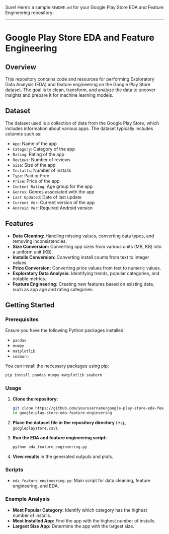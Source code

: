 Sure! Here’s a sample `README.md` for your Google Play Store EDA and Feature Engineering repository:

---

# Google Play Store EDA and Feature Engineering

## Overview

This repository contains code and resources for performing Exploratory Data Analysis (EDA) and feature engineering on the Google Play Store dataset. The goal is to clean, transform, and analyze the data to uncover insights and prepare it for machine learning models.

## Dataset

The dataset used is a collection of data from the Google Play Store, which includes information about various apps. The dataset typically includes columns such as:
- `App`: Name of the app
- `Category`: Category of the app
- `Rating`: Rating of the app
- `Reviews`: Number of reviews
- `Size`: Size of the app
- `Installs`: Number of installs
- `Type`: Paid or Free
- `Price`: Price of the app
- `Content Rating`: Age group for the app
- `Genres`: Genres associated with the app
- `Last Updated`: Date of last update
- `Current Ver`: Current version of the app
- `Android Ver`: Required Android version

## Features

- **Data Cleaning:** Handling missing values, converting data types, and removing inconsistencies.
- **Size Conversion:** Converting app sizes from various units (MB, KB) into a uniform unit (KB).
- **Installs Conversion:** Converting install counts from text to integer values.
- **Price Conversion:** Converting price values from text to numeric values.
- **Exploratory Data Analysis:** Identifying trends, popular categories, and notable metrics.
- **Feature Engineering:** Creating new features based on existing data, such as app age and rating categories.

## Getting Started

### Prerequisites

Ensure you have the following Python packages installed:
- `pandas`
- `numpy`
- `matplotlib`
- `seaborn`

You can install the necessary packages using pip:

```bash
pip install pandas numpy matplotlib seaborn
```

### Usage

1. **Clone the repository:**

   ```bash
   git clone https://github.com/yourusername/google-play-store-eda-feature-engineering.git
   cd google-play-store-eda-feature-engineering
   ```

2. **Place the dataset file in the repository directory** (e.g., `googleplaystore.csv`).

3. **Run the EDA and feature engineering script:**

   ```bash
   python eda_feature_engineering.py
   ```

4. **View results** in the generated outputs and plots.

### Scripts

- `eda_feature_engineering.py`: Main script for data cleaning, feature engineering, and EDA.

### Example Analysis

- **Most Popular Category:** Identify which category has the highest number of installs.
- **Most Installed App:** Find the app with the highest number of installs.
- **Largest Size App:** Determine the app with the largest size.

